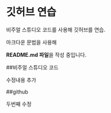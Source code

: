 # 깃허브 연습

비주얼 스튜디오 코드를 사용해 깃허브를 연습.

마크다운 문법을 사용해

**README.md 파일**을 작성 중입니다.

##비주얼 스튜디오 코드

수정내용 추가

##github

두번째 수정
